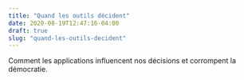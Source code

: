 ```yaml
---
title: "Quand les outils décident"
date: 2020-08-19T12:47:16-04:00
draft: true
slug: "quand-les-outils-decident"
---
```


Comment les applications influencent nos décisions et corrompent la
démocratie.

<!--more-->

